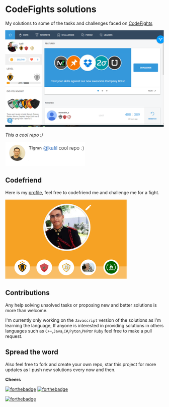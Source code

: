 # CodeFights solutions

My solutions to some of the tasks and challenges faced on [CodeFights](https://www.codefights.com)

![codefights](img/codefights.PNG)

*This a cool repo :)*

![cool](img/cool.png)

## Codefriend

Here is my [profile](https://codefights.com/profile/kafil), feel free to codefriend me and challenge me for a fight.

![ME](img/profile.PNG)

## Contributions

Any help solving unsolved tasks or proposing new and better solutions is more than welcome.

I'm currently only working on the `Javascript` version of the solutions as I'm learning the language, If anyone is interested in providing solutions in others languages such as `C++`,`Java`,`C#`,`Pyton`,`PHP`or `Ruby` feel free to make a pull request.

## Spread the word

Also feel free to fork and create your own repo, star this project for more updates as I push new solutions every now and then.

**Cheers**


[![forthebadge](http://forthebadge.com/images/badges/uses-git.svg)](http://kafiil.github.io)
[![forthebadge](http://forthebadge.com/images/badges/uses-js.svg)](http://kafiil.github.io)

[![forthebadge](http://forthebadge.com/images/badges/built-with-love.svg)](http://kafiil.github.io)

